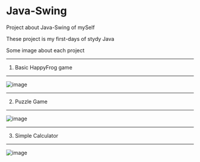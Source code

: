 # Java-Swing
Project about Java-Swing of mySelf

These project is my first-days of stydy Java

Some image about each project 

---
1. Basic HappyFrog game
---
![image](https://user-images.githubusercontent.com/81293286/114340802-9010b580-9b82-11eb-9bdb-e7e0ba693c21.png)

---
2. Puzzle Game
---
![image](https://user-images.githubusercontent.com/81293286/114340850-ab7bc080-9b82-11eb-8a6d-4cbf97e1bd83.png)

---
3. Simple Calculator
---
![image](https://user-images.githubusercontent.com/81293286/114340935-e120a980-9b82-11eb-8eed-aa332f17da83.png)
